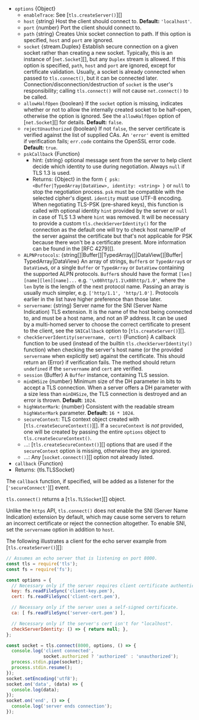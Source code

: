 <!-- YAML
added: v0.11.3
changes:
  - version: v14.1.0
    pr-url: https://github.com/nodejs/node/pull/32786
    description: The `highWaterMark` option is accepted now.
  - version:
     - v13.6.0
     - v12.16.0
    pr-url: https://github.com/nodejs/node/pull/23188
    description: The `pskCallback` option is now supported.
  - version: v12.9.0
    pr-url: https://github.com/nodejs/node/pull/27836
    description: Support the `allowHalfOpen` option.
  - version: v12.4.0
    pr-url: https://github.com/nodejs/node/pull/27816
    description: The `hints` option is now supported.
  - version: v12.2.0
    pr-url: https://github.com/nodejs/node/pull/27497
    description: The `enableTrace` option is now supported.
  - version:
     - v11.8.0
     - v10.16.0
    pr-url: https://github.com/nodejs/node/pull/25517
    description: The `timeout` option is supported now.
  - version: v8.0.0
    pr-url: https://github.com/nodejs/node/pull/12839
    description: The `lookup` option is supported now.
  - version: v8.0.0
    pr-url: https://github.com/nodejs/node/pull/11984
    description: The `ALPNProtocols` option can be a `TypedArray` or
     `DataView` now.
  - version: v5.3.0, v4.7.0
    pr-url: https://github.com/nodejs/node/pull/4246
    description: The `secureContext` option is supported now.
  - version: v5.0.0
    pr-url: https://github.com/nodejs/node/pull/2564
    description: ALPN options are supported now.
-->

* `options` {Object}
  * `enableTrace`: See [`tls.createServer()`][]
  * `host` {string} Host the client should connect to. **Default:**
    `'localhost'`.
  * `port` {number} Port the client should connect to.
  * `path` {string} Creates Unix socket connection to path. If this option is
    specified, `host` and `port` are ignored.
  * `socket` {stream.Duplex} Establish secure connection on a given socket
    rather than creating a new socket. Typically, this is an instance of
    [`net.Socket`][], but any `Duplex` stream is allowed.
    If this option is specified, `path`, `host` and `port` are ignored,
    except for certificate validation. Usually, a socket is already connected
    when passed to `tls.connect()`, but it can be connected later.
    Connection/disconnection/destruction of `socket` is the user's
    responsibility; calling `tls.connect()` will not cause `net.connect()` to be
    called.
  * `allowHalfOpen` {boolean} If the `socket` option is missing, indicates
    whether or not to allow the internally created socket to be half-open,
    otherwise the option is ignored. See the `allowHalfOpen` option of
    [`net.Socket`][] for details. **Default:** `false`.
  * `rejectUnauthorized` {boolean} If not `false`, the server certificate is
    verified against the list of supplied CAs. An `'error'` event is emitted if
    verification fails; `err.code` contains the OpenSSL error code. **Default:**
    `true`.
  * `pskCallback` {Function}
    * hint: {string} optional message sent from the server to help client
      decide which identity to use during negotiation.
      Always `null` if TLS 1.3 is used.
    * Returns: {Object} in the form
      `{ psk: <Buffer|TypedArray|DataView>, identity: <string> }`
      or `null` to stop the negotiation process. `psk` must be
      compatible with the selected cipher's digest.
      `identity` must use UTF-8 encoding.
    When negotiating TLS-PSK (pre-shared keys), this function is called
    with optional identity `hint` provided by the server or `null`
    in case of TLS 1.3 where `hint` was removed.
    It will be necessary to provide a custom `tls.checkServerIdentity()`
    for the connection as the default one will try to check host name/IP
    of the server against the certificate but that's not applicable for PSK
    because there won't be a certificate present.
    More information can be found in the [RFC 4279][].
  * `ALPNProtocols`: {string[]|Buffer[]|TypedArray[]|DataView[]|Buffer|
    TypedArray|DataView}
    An array of strings, `Buffer`s or `TypedArray`s or `DataView`s, or a
    single `Buffer` or `TypedArray` or `DataView` containing the supported ALPN
    protocols. `Buffer`s should have the format `[len][name][len][name]...`
    e.g. `'\x08http/1.1\x08http/1.0'`, where the `len` byte is the length of the
    next protocol name. Passing an array is usually much simpler, e.g.
    `['http/1.1', 'http/1.0']`. Protocols earlier in the list have higher
    preference than those later.
  * `servername`: {string} Server name for the SNI (Server Name Indication) TLS
    extension. It is the name of the host being connected to, and must be a host
    name, and not an IP address. It can be used by a multi-homed server to
    choose the correct certificate to present to the client, see the
    `SNICallback` option to [`tls.createServer()`][].
  * `checkServerIdentity(servername, cert)` {Function} A callback function
    to be used (instead of the builtin `tls.checkServerIdentity()` function)
    when checking the server's host name (or the provided `servername` when
    explicitly set) against the certificate. This should return an {Error} if
    verification fails. The method should return `undefined` if the `servername`
    and `cert` are verified.
  * `session` {Buffer} A `Buffer` instance, containing TLS session.
  * `minDHSize` {number} Minimum size of the DH parameter in bits to accept a
    TLS connection. When a server offers a DH parameter with a size less
    than `minDHSize`, the TLS connection is destroyed and an error is thrown.
    **Default:** `1024`.
  * `highWaterMark`: {number} Consistent with the readable stream `highWaterMark` parameter.
    **Default:** `16 * 1024`.
  * `secureContext`: TLS context object created with
    [`tls.createSecureContext()`][]. If a `secureContext` is _not_ provided, one
    will be created by passing the entire `options` object to
    `tls.createSecureContext()`.
  * ...: [`tls.createSecureContext()`][] options that are used if the
    `secureContext` option is missing, otherwise they are ignored.
  * ...: Any [`socket.connect()`][] option not already listed.
* `callback` {Function}
* Returns: {tls.TLSSocket}

The `callback` function, if specified, will be added as a listener for the
[`'secureConnect'`][] event.

`tls.connect()` returns a [`tls.TLSSocket`][] object.

Unlike the `https` API, `tls.connect()` does not enable the
SNI (Server Name Indication) extension by default, which may cause some
servers to return an incorrect certificate or reject the connection
altogether. To enable SNI, set the `servername` option in addition
to `host`.

The following illustrates a client for the echo server example from
[`tls.createServer()`][]:

```js
// Assumes an echo server that is listening on port 8000.
const tls = require('tls');
const fs = require('fs');

const options = {
  // Necessary only if the server requires client certificate authentication.
  key: fs.readFileSync('client-key.pem'),
  cert: fs.readFileSync('client-cert.pem'),

  // Necessary only if the server uses a self-signed certificate.
  ca: [ fs.readFileSync('server-cert.pem') ],

  // Necessary only if the server's cert isn't for "localhost".
  checkServerIdentity: () => { return null; },
};

const socket = tls.connect(8000, options, () => {
  console.log('client connected',
              socket.authorized ? 'authorized' : 'unauthorized');
  process.stdin.pipe(socket);
  process.stdin.resume();
});
socket.setEncoding('utf8');
socket.on('data', (data) => {
  console.log(data);
});
socket.on('end', () => {
  console.log('server ends connection');
});
```

